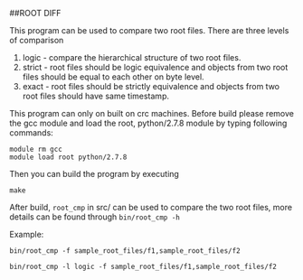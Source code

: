 ##ROOT DIFF

This program can be used to compare two root files. 
There are three levels of comparison 

1. logic - compare the hierarchical structure of two root files.
2. strict - root files should be logic equivalence and objects from 
two root files should be equal to each other on byte level.
3. exact - root files should be strictly equivalence and objects from 
two root files should have same timestamp.

This program can only on built on crc machines.
Before build please remove the gcc module and load the 
root, python/2.7.8 module by typing following commands:

    module rm gcc
    module load root python/2.7.8

Then you can build the program by executing

    make

After build, `root_cmp` in src/ can be used to compare the 
two root files, more details can be found through `bin/root_cmp -h`

Example:

`bin/root_cmp -f sample_root_files/f1,sample_root_files/f2`

`bin/root_cmp -l logic -f sample_root_files/f1,sample_root_files/f2`


